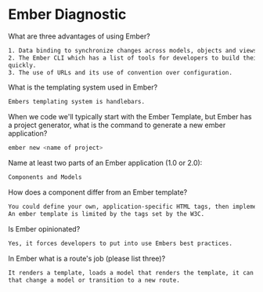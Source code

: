 # Ember Diagnostic

What are three advantages of using Ember?

```sh
1. Data binding to synchronize changes across models, objects and views.
2. The Ember CLI which has a list of tools for developers to build their app
quickly.
3. The use of URLs and its use of convention over configuration.
```

What is the templating system used in Ember?

```sh
Embers templating system is handlebars.
```

When we code we'll typically start with the Ember Template, but Ember has a
project generator, what is the command to generate a new ember application?

```sh
ember new <name of project>
```

Name at least two parts of an Ember application (1.0 or 2.0):

```sh
Components and Models
```

How does a component differ from an Ember template?

```sh
You could define your own, application-specific HTML tags, then implement their behavior using JavaScript.
An ember template is limited by the tags set by the W3C.
```

Is Ember opinionated?

```sh
Yes, it forces developers to put into use Embers best practices.
```

In Ember what is a route's job (please list three)?

```sh
It renders a template, loads a model that renders the template, it can handle actions
that change a model or transition to a new route.
```
